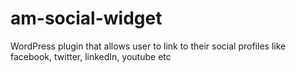 # am-social-widget
WordPress plugin that allows user to link to their social profiles like facebook, twitter, linkedIn, youtube etc

